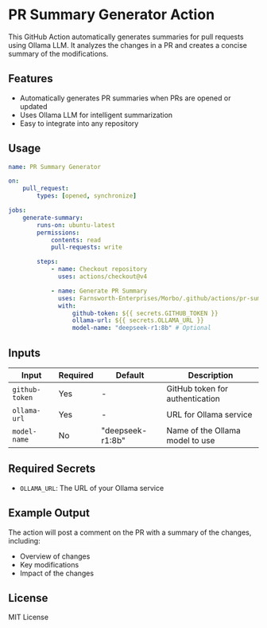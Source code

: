 # PR Summary Generator Action

This GitHub Action automatically generates summaries for pull requests using Ollama LLM. It analyzes the changes in a PR and creates a concise summary of the modifications.

## Features

-   Automatically generates PR summaries when PRs are opened or updated
-   Uses Ollama LLM for intelligent summarization
-   Easy to integrate into any repository

## Usage

```yaml
name: PR Summary Generator

on:
    pull_request:
        types: [opened, synchronize]

jobs:
    generate-summary:
        runs-on: ubuntu-latest
        permissions:
            contents: read
            pull-requests: write

        steps:
            - name: Checkout repository
              uses: actions/checkout@v4

            - name: Generate PR Summary
              uses: Farnsworth-Enterprises/Morbo/.github/actions/pr-summary-generator@main
              with:
                  github-token: ${{ secrets.GITHUB_TOKEN }}
                  ollama-url: ${{ secrets.OLLAMA_URL }}
                  model-name: "deepseek-r1:8b" # Optional
```

## Inputs

| Input          | Required | Default          | Description                     |
| -------------- | -------- | ---------------- | ------------------------------- |
| `github-token` | Yes      | -                | GitHub token for authentication |
| `ollama-url`   | Yes      | -                | URL for Ollama service          |
| `model-name`   | No       | "deepseek-r1:8b" | Name of the Ollama model to use |

## Required Secrets

-   `OLLAMA_URL`: The URL of your Ollama service

## Example Output

The action will post a comment on the PR with a summary of the changes, including:

-   Overview of changes
-   Key modifications
-   Impact of the changes

## License

MIT License
